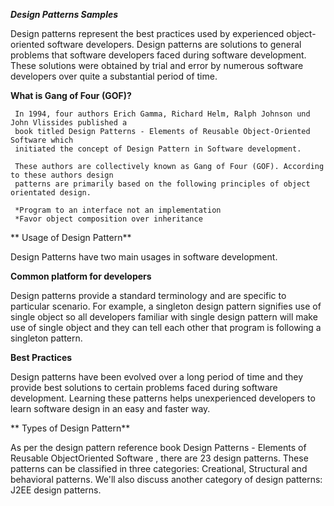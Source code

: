 **_Design Patterns Samples_**

 Design patterns represent the best practices used by experienced object-oriented software
 developers. Design patterns are solutions to general problems that software developers faced
 during software development. These solutions were obtained by trial and error by numerous
 software developers over quite a substantial period of time.
 
 **What is Gang of Four (GOF)?**
 
     In 1994, four authors Erich Gamma, Richard Helm, Ralph Johnson und John Vlissides published a
     book titled Design Patterns - Elements of Reusable Object-Oriented Software which
     initiated the concept of Design Pattern in Software development.
     
     These authors are collectively known as Gang of Four (GOF). According to these authors design
     patterns are primarily based on the following principles of object orientated design.
     
     *Program to an interface not an implementation
     *Favor object composition over inheritance
 
** Usage of Design Pattern**

 Design Patterns have two main usages in software development.
 
 **Common platform for developers**
 
 Design patterns provide a standard terminology and are specific to particular scenario. For
 example, a singleton design pattern signifies use of single object so all developers familiar with
 single design pattern will make use of single object and they can tell each other that program is
 following a singleton pattern.
 
 **Best Practices**
 
 Design patterns have been evolved over a long period of time and they provide best solutions to certain problems faced during software development. 
 Learning these patterns helps unexperienced developers to learn software design in an easy and faster way.
 
** Types of Design Pattern**

 As per the design pattern reference book Design Patterns - Elements of Reusable ObjectOriented Software , there are 23 design patterns. These patterns can be classified in three
 categories: Creational, Structural and behavioral patterns. We'll also discuss another category of
 design patterns: J2EE design patterns.
 
 